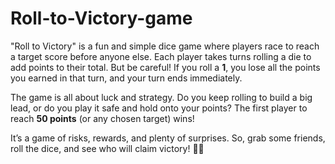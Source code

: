 # Roll-to-Victory-game

"Roll to Victory" is a fun and simple dice game where players race to reach a target score before anyone else. Each player takes turns rolling a die to add points to their total. But be careful! If you roll a **1**, you lose all the points you earned in that turn, and your turn ends immediately.  

The game is all about luck and strategy. Do you keep rolling to build a big lead, or do you play it safe and hold onto your points? The first player to reach **50 points** (or any chosen target) wins!  

It’s a game of risks, rewards, and plenty of surprises. So, grab some friends, roll the dice, and see who will claim victory! 🎲🔥
